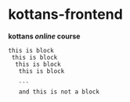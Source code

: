 # kottans-frontend
**kottans _online_ course**
 
 ```
 this is block
  this is block
   this is block
    this is block
    
    ```
    and this is not a block

